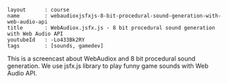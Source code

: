 ```
layout		: course
name		: webaudioxjsfxjs-8-bit-procedural-sound-generation-with-web-audio-api
title		: WebAudiox.jsfx.js - 8 bit procedural sound generation with Web Audio API
youtubeId	: -Lo433Bk2RY
tags		: [sounds, gamedev]
```

This is a screencast about WebAudiox and 8 bit procedural sound generation.
We use jsfx.js library to play funny game sounds with Web Audio API.
